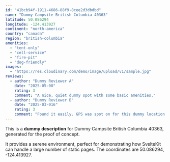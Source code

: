 ```yaml
---
id: "41bcb94f-1911-4686-88f9-8cee2d3dbdbd"
name: "Dummy Campsite British Columbia 40363"
latitude: 50.086294
longitude: -124.413927
continent: "north-america"
country: "canada"
region: "british-columbia"
amenities:
  - "tent-only"
  - "cell-service"
  - "fire-pit"
  - "dog-friendly"
images:
  - "https://res.cloudinary.com/demo/image/upload/v1/sample.jpg"
reviews:
  - author: "Dummy Reviewer A"
    date: "2025-05-08"
    rating: 3
    comment: "A nice, quiet dummy spot with some basic amenities."
  - author: "Dummy Reviewer B"
    date: "2025-03-016"
    rating: 3
    comment: "Found it easily. GPS was spot on for this dummy location."
---
```


This is a **dummy description** for Dummy Campsite British Columbia 40363, generated for the proof of concept.

It provides a serene environment, perfect for demonstrating how SvelteKit can handle a large number of static pages. The coordinates are 50.086294, -124.413927.
